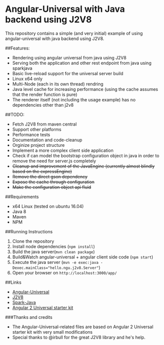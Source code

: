 # Angular-Universal with Java backend using J2V8
This repository contains a simple (and very initial) example of using angular-universal with java backend using J2V8.

##Features:
- Rendering using angular universal from java using J2V8
- Serving both the application and other rest endpoint from java using sparkjava
- Basic live-reload support for the universal server build 
- Linux x64 only
- Multi-Node (each in its own thread) rendring
- Java level cache for increasing performance (using the cache assumes that the render function is pure)
- The renderer itself (not including the usage example) has no dependencies other than j2v8

##TODO:
- Fetch J2V8 from maven central
- Support other platforms
- Performance tests 
- Documentation and code-cleanup
- Orginize project structure
- Implement a more complex client side application
- Check if can model the bootstrap configuration object in java in order to remove the need for server.js completely 
- ~~Cleanup and improvement of the JavaEngine (currently almost blindly based on the expressEngine)~~
- ~~Remove the direct gson dependency~~
- ~~Expose the cache through configuration~~
- ~~Make the configuration object api fluid~~

##Requirements
- x64 Linux (tested on ubuntu 16.04)
- Java 8
- Maven
- NPM
 
##Running Instructions
1. Clone the repository
2. Install node dependencies (`npm install`)
3. Build the java server(`mvn clean package`)
4. Build&Watch angular-universal + angular client side code (`npm start`)
5. Execute the java server (`mvn -e exec:java -Dexec.mainClass="hello.ngu.j2v8.Server"`)
6. Open your browser on `http://localhost:3000/app/`

##Links
- [Angular-Universal](https://github.com/angular/universal)
- [J2V8](https://github.com/eclipsesource/J2V8)
- [Spark-Java](http://sparkjava.com/)
- [Angular 2 Universal starter kit](https://github.com/angular/universal-starter)

###Thanks and credits
- The Angular-Universal-related files are based on Angular 2 Universal starter kit with very small modifications
- Special thanks to @irbull for the great J2V8 library and he's help.
